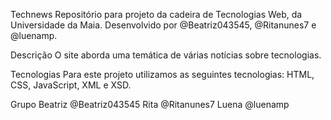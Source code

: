 Technews
Repositório para projeto da cadeira de Tecnologias Web, da Universidade da Maia. Desenvolvido por @Beatriz043545, @Ritanunes7 e @luenamp.

Descrição
O site aborda uma temática de várias notícias sobre tecnologias.

Tecnologias
Para este projeto utilizamos as seguintes tecnologias:
HTML, CSS, JavaScript, XML e XSD.

Grupo
Beatriz @Beatriz043545
Rita @Ritanunes7
Luena @luenamp
